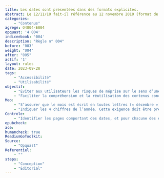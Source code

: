 ```yaml
---
title: Les dates sont présentées dans des formats explicites. 
abstract: Le 12/11/10 fait-il référence au 12 novembre 2010 (format de date européen) ou au 11 décembre 2010 (format américain)&nbsp;? À vous de faire en sorte que vos utilisateurs n’aient jamais à se poser cette question.
categories: 
    - "Contenus"
agrege: O4004-E004
opquast: '4 004'
indiceebook: '004'
description: "Règle n° 004"
before: "003"
weight: "004"
after: "005"
actif: '1'
layout: rules
date: 2023-09-28
tags: 
    - "Accessibilité"
    - "Utilisabilité"
objectif:     
    - "Éviter aux utilisateurs les risques de méprise sur le sens d’une date. "
    - "Faciliter la compréhension et la réutilisation des contenus concernés."
Meo: 
    - "S’assurer que le mois est écrit en toutes lettres (« décembre ») ou en abrégé (« déc. »), mais pas au format numérique."
    - "Indiquer les 4 chiffres de l’année. Cette exigence doit être prévue dans les systèmes de gestion de contenu où la datation est automatisée."
Controle: 
    - "Identifier les pages comportant des dates, et pour chacune des dates trouvées&nbsp;: <ul><li>vérifier que le mois n’est pas indiqué dans un format numérique, mais en lettre (complet ou abrégé) ;</li><li>vérifier que l’année est indiquée sur quatre chiffres et non deux.</li></ul>"
epubcheck: 
ace: 
humancheck: true
ReadiumGoToolkit: 
Source: 
    - "Opquast"
Referentiel: 
    - ""
steps: 
    - "Conception"
    - "Éditorial"
---
```


<!--  Les dates à saisir par les lectrices et lecteurs final dans les formulaires ne sont pas concernées par cette bonne pratique&nbsp;: leur format, quel qu'il soit, est considéré comme suffisamment explicite, dès lors que la saisie s’effectue via un datepicker ou bien manuellement mais avec une indication du format attendu (du type JJ/MM/AA). -->